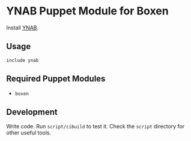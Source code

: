 # YNAB Puppet Module for Boxen

Install [YNAB](http://www.youneedabudget.com/).

## Usage

```puppet
include ynab
```

## Required Puppet Modules

* `boxen`

## Development

Write code. Run `script/cibuild` to test it. Check the `script`
directory for other useful tools.
